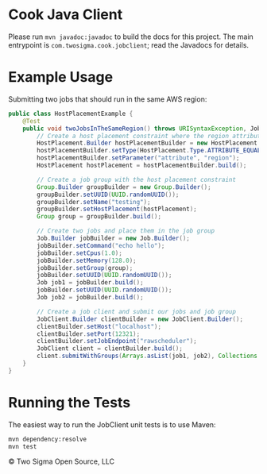 # Cook Java Client

Please run `mvn javadoc:javadoc` to build the docs for this project.
The main entrypoint is `com.twosigma.cook.jobclient`; read the Javadocs for details.

# Example Usage

Submitting two jobs that should run in the same AWS region:

```java
public class HostPlacementExample {
    @Test
    public void twoJobsInTheSameRegion() throws URISyntaxException, JobClientException {
        // Create a host placement constraint where the region attribute must equal across hosts
        HostPlacement.Builder hostPlacementBuilder = new HostPlacement.Builder();
        hostPlacementBuilder.setType(HostPlacement.Type.ATTRIBUTE_EQUALS);
        hostPlacementBuilder.setParameter("attribute", "region");
        HostPlacement hostPlacement = hostPlacementBuilder.build();

        // Create a job group with the host placement constraint
        Group.Builder groupBuilder = new Group.Builder();
        groupBuilder.setUUID(UUID.randomUUID());
        groupBuilder.setName("testing");
        groupBuilder.setHostPlacement(hostPlacement);
        Group group = groupBuilder.build();

        // Create two jobs and place them in the job group
        Job.Builder jobBuilder = new Job.Builder();
        jobBuilder.setCommand("echo hello");
        jobBuilder.setCpus(1.0);
        jobBuilder.setMemory(128.0);
        jobBuilder.setGroup(group);
        jobBuilder.setUUID(UUID.randomUUID());
        Job job1 = jobBuilder.build();
        jobBuilder.setUUID(UUID.randomUUID());
        Job job2 = jobBuilder.build();

        // Create a job client and submit our jobs and job group
        JobClient.Builder clientBuilder = new JobClient.Builder();
        clientBuilder.setHost("localhost");
        clientBuilder.setPort(12321);
        clientBuilder.setJobEndpoint("rawscheduler");
        JobClient client = clientBuilder.build();
        client.submitWithGroups(Arrays.asList(job1, job2), Collections.singletonList(group));
    }
}
``` 

# Running the Tests

The easiest way to run the JobClient unit tests is to use Maven:

```bash
mvn dependency:resolve
mvn test
```

&copy; Two Sigma Open Source, LLC
